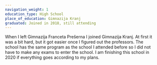 ```yaml
---
navigation_weight: 1
education_type: High School
place_of_education: Gimnazija Kranj
graduated: Joined in 2018, still attending
---
```

When I left Gimnazija Franceta Prešerna I joined Gimnazija Kranj. At first it was a bit hard, but it got easier once I figured out the professors. The school has the same program as the school I attended before so I did not have to make any exams to enter the school. I am finishing this school in 2020 if
everything goes according to my plans.